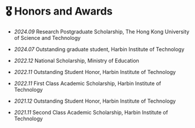 # 🎖 Honors and Awards
- *2024.09* Research Postgraduate Scholarship, The Hong Kong University of Science and Technology

- *2024.07* Outstanding graduate student, Harbin Institute of Technology 

- *2022.12* National Scholarship, Ministry of Education 

- *2022.11* Outstanding Student Honor, Harbin Institute of Technology 

- *2022.11* First Class Academic Scholarship, Harbin Institute of Technology 

- *2021.12* Outstanding Student Honor, Harbin Institute of Technology

- *2021.11* Second Class Academic Scholarship, Harbin Institute of Technology 
